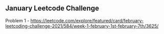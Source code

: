 <h2>January Leetcode Challenge</h2>

Problem 1 - https://leetcode.com/explore/featured/card/february-leetcoding-challenge-2021/584/week-1-february-1st-february-7th/3625/
